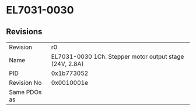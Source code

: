 # EL7031-0030

## Revisions
<table>
<tr>
<td>Revision</td>
<td>r0</td>
</tr>
<tr>
<td>Name</td>
<td>EL7031-0030 1Ch. Stepper motor output stage (24V, 2.8A)</td>
</tr>
<tr>
<td>PID</td>
<td>0x1b773052</td>
</tr>
<tr>
<td>Revision No</td>
<td>0x0010001e</td>
</tr>
<tr>
<td>Same PDOs as</td>
<td></td>
</tr>
</table>
